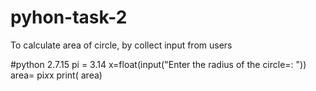 # pyhon-task-2
To calculate area of circle, by collect input from users

#python 2.7.15
pi = 3.14
x=float(input("Enter the radius of the circle=: "))
area= pi*x*x
print( area)
